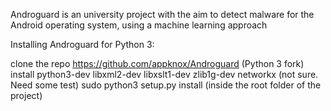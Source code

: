Androguard is an university project with the aim to detect malware for the Android operating system, using a machine learning approach

Installing Androguard for Python 3:

clone the repo https://github.com/appknox/Androguard 						(Python 3 fork)
install python3-dev libxml2-dev libxslt1-dev zlib1g-dev networkx			(not sure. Need some test)
sudo python3 setup.py install 												(inside the root folder of the project)